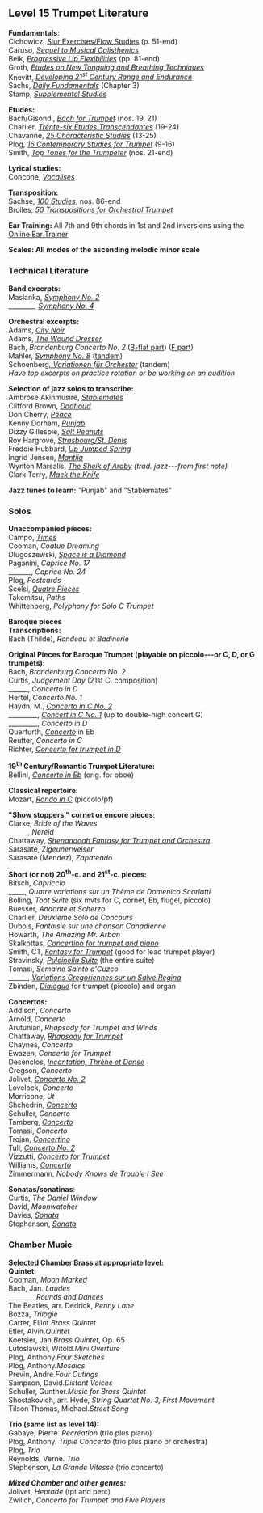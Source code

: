 ## Level 15 Trumpet Literature  
**Fundamentals**:  
Cichowicz, [Slur Exercises/Flow Studies](https://www.dropbox.com/s/4svl5bhshnksjhv/Cichowicz-Flow-Studies.pdf?dl=0) (p. 51-end)  
Caruso, [*Sequel to Musical Calisthenics*](https://www.dropbox.com/s/io3zdw5dlfo1pwc/Caruso%2C%20Derasse%2C%20Sequel%20to%20Musical%20Calisthenics.pdf?dl=0)  
Belk, [*Progressive Lip Flexibilities*](https://www.dropbox.com/s/7sz2tv13vc2ipuz/Belk%2C%20Progressive%20Lip%20Flexibilities.pdf?dl=0) (pp. 81-end)  
Groth, [*Etudes on New Tonguing and Breathing Techniques*](https://www.dropbox.com/s/2s4xy5qbc0g169n/Groth%2C%20Etuden%20uber%20neue%20Zungenstob%20und%20Atem%20Techniken.pdf?dl=0)  
Knevitt, [*Developing 21<sup>st</sup> Century Range and Endurance*](https://www.dropbox.com/s/qym3sz7j7221sis/Knevitt%2C%20Developing-21st-Century-Range-and-Endurance-on-Trumpet.pdf?dl=0)  
Sachs, [*Daily Fundamentals*](https://www.dropbox.com/s/uitood5nqkaulh1/Sachs%20Daily%20Fundamentals.pdf?dl=0) (Chapter 3)  
Stamp, [*Supplemental Studies*](https://www.dropbox.com/s/y2c9ifylls2xuc6/Stamp%2C%20Supplemental%20Studies.pdf?dl=0)  
  
**Etudes:**  
Bach/Gisondi, [*Bach for Trumpet*](https://www.dropbox.com/s/la9vdzb1at6otoy/Gisondi%2C%20Bach_For_Trumpet.pdf?dl=0) (nos. 19, 21)  
Charlier, [*Trente-six Études Transcendantes*](https://www.dropbox.com/s/btdtztjog1l50wh/Charlier%20-%2036%20Etudes%20for%20Trumpet.pdf?dl=0) (19-24)  
Chavanne, [*25 Characteristic Studies*](https://www.dropbox.com/s/fxc0cjtftaddxww/Chavanne%2C%2025-Characteristic-Studies.pdf?dl=0) (13-25)  
Plog, [*16 Contemporary Studies for Trumpet*](https://www.dropbox.com/s/akqi8q9ldwu8486/Plog%2C%2016-Contemporary-Etudes-for-Trumpet.pdf?dl=0) (9-16)  
Smith, [*Top Tones for the Trumpeter*](https://www.dropbox.com/s/a2ws9fnt83eyvrc/Smith-Toptones.pdf?dl=0) (nos. 21-end)  
  
**Lyrical studies:**  
Concone, [*Vocalises*](https://www.dropbox.com/s/ulcihu21nmzur3t/Concone%2C%20Complete%20Solfeggi%20tpt.pdf?dl=0)  
  
**Transposition:**  
Sachse, [*100 Studies*](https://www.dropbox.com/s/m8prssj7y8p6ljy/Sachse%20100%20Studies.pdf?dl=0), nos. 86-end  
Broiles, [*50 Transpositions for Orchestral Trumpet*](https://www.dropbox.com/s/xcawt7gvp2oojwa/Broiles%2C%2050%20Transpositions%20for%20Orchestral%20Trumpet.pdf?dl=0)  
  
**Ear Training:** All 7th and 9th chords in 1st and 2nd inversions using the [Online Ear Trainer](https://www.iwasdoingallright.com/tools/ear_training/online/)  
  
**Scales: All modes of the ascending melodic minor scale**  
  
### Technical Literature  
**Band excerpts:**  
Maslanka, [*Symphony No. 2*](https://www.dropbox.com/s/rtdzgevgo6gij2m/Maslanka%2C%20Symphony%20No.%202%20excerpts.pdf?dl=0)  
\_\_\_\_\_\_\_\_, [*Symphony No. 4*](https://www.dropbox.com/s/xvaqzhs0nl5zwgw/Maslanka%2C%20Symphony%20No.%204%20excerpts.pdf?dl=0)  

**Orchestral excerpts:**  
Adams, [*City Noir*](https://www.dropbox.com/s/ujn1i4941xlmo7o/Sachs%2C%20The%20Orchestral%20Trumpet%20%28searchable%20text%29.pdf?dl=0)  
Adams, [*The Wound Dresser*](https://www.dropbox.com/s/ujn1i4941xlmo7o/Sachs%2C%20The%20Orchestral%20Trumpet%20%28searchable%20text%29.pdf?dl=0)  
Bach, *Brandenburg Concerto No. 2* ([B-flat part](https://www.dropbox.com/s/fkqsb244cabo6w4/Bach%2C%20Brandenburg%20Concerto%20No.%202%20in%20Bb%20excerpts%20HME.pdf?dl=0)) ([F part](https://www.dropbox.com/s/1pafdtz2xdax9y6/Bach%2C%20Brandenburg%20Concerto%20No.%202%20in%20F%20excerpts%20HME.pdf?dl=0))  
Mahler, [*Symphony No. 8*](https://www.dropbox.com/s/05ycgvorcemyy3g/Sachs%2C%20Mahler%20Symph%20Works%2C%20vol%203%20IMC.pdf?dl=0) ([tandem](https://www.dropbox.com/s/0eerjcvtmf4i4oa/Mahler%2C%20Symphony%20No.%208%20excerpts%20tandem%20HME.pdf?dl=0))  
Schoenberg[*, Variationen für Orchester*](https://www.dropbox.com/s/gpodml9wyhg7amd/Schoenberg%2C%20Variationen%20fur%20Orchester%20excerpts%20tandem%20HME.pdf?dl=0) (tandem)  
*Have top excerpts on practice rotation or be working on an audition*  
  
**Selection of jazz solos to transcribe:**  
Ambrose Akinmusire, [*Stablemates*](https://youtu.be/9_Hj5Wd49iU)  
Clifford Brown, [*Daahoud*](https://youtu.be/lv4EarQxGMo)  
Don Cherry, [*Peace*](https://youtu.be/nAomEYBpJsg?t=255)  
Kenny Dorham, [*Punjab*](https://youtu.be/VOYqO3zwYIU?t=204)  
Dizzy Gillespie, [*Salt Peanuts*](https://youtu.be/gg1Wl-NmzWg?t=129)  
Roy Hargrove, [*Strasbourg/St. Denis*](https://youtu.be/PZ4oyVMtVvg?t=235)  
Freddie Hubbard, [*Up Jumped Spring*](https://youtu.be/khby51sf82s)  
Ingrid Jensen, [*Mantija*](https://youtu.be/SvQ6dCny0l4?t=118)  
Wynton Marsalis, *[The Sheik of Araby](https://youtu.be/ZBJ-MmTA-eU) (trad. jazz---from first note)*  
Clark Terry, [*Mack the Knife*](https://youtu.be/HaEF6xfijL0)  
  
**Jazz tunes to learn:** "Punjab" and "Stablemates"  
  
### Solos  
**Unaccompanied pieces:**  
Campo, [*Times*](https://www.dropbox.com/s/jjoepbvxyyb2rrg/Campo%2C%20Times%20solo%20unaccompanied%20tpt.pdf?dl=0)  
Cooman, *Coatue Dreaming*  
Dlugoszewski, [*Space is a Diamond*](https://www.dropbox.com/s/4v8iwjlhlt1q3y8/Dlugoszewski%2C%20Space%20is%20a%20Diamond%20unaccompanied%20tpt.pdf?dl=0)  
Paganini, *Caprice No. 17*  
\_\_\_\_\_\_\_, *Caprice No. 24*  
Plog, *Postcards*  
Scelsi, [*Quatre Pieces*](https://www.dropbox.com/s/6rgnbf2w2ef6gbj/Scelsi%2C%20Quatre%20Pieces%20unaccompanied.pdf?dl=0)  
Takemitsu, *Paths*  
Whittenberg, *Polyphony for Solo C Trumpet*  
  
**Baroque pieces**  
**Transcriptions:**  
Bach (Thilde), *Rondeau et Badinerie*  
  
**Original Pieces for Baroque Trumpet (playable on piccolo---or C, D, or G trumpets):**  
Bach, *Brandenburg Concerto No. 2*  
Curtis, *Judgement Day* (21st C. composition)  
\_\_\_\_\_\_, *Concerto in D*  
Hertel, *Concerto No. 1*  
Haydn, M., [*Concerto in C No. 2*](https://www.dropbox.com/s/wdr73p802uu3qye/Haydn%2C%20Tarr%2C%20Trumpet%20Concerto%20No.%202%20Ctpt.pdf?dl=0)  
\_\_\_\_\_\_\_\_\_, [*Concert in C No. 1*](https://www.dropbox.com/s/r07q7r4lzh7v8qm/Haydn%2C%20Concertino%20per%20il%20Clarino%20tpt%20pf.pdf?dl=0) (up to double-high concert G)  
\_\_\_\_\_\_\_\_\_, *Concerto in D*  
Querfurth, [*Concerto*](https://www.dropbox.com/s/ov00t4e59pt3xuu/Querfurth%2C%20Concerto%20Eb%20tpt%20no%20pf.pdf?dl=0) in Eb  
Reutter, *Concerto in C*  
Richter, [*Concerto for trumpet in D*](https://www.dropbox.com/s/d44gpkz1v6532gw/Richter%2C%20Konzert%20fur%20Trompete%20tpt%2C%20pf.pdf?dl=0)  
  
**19<sup>th</sup> Century/Romantic Trumpet Literature:**  
Bellini, [*Concerto in Eb*](https://www.dropbox.com/s/1ulm3oqdxdfcd9l/high%20trumpet%20all%20of%20it.pdf?dl=0) (orig. for oboe)  
  
**Classical repertoire:**  
Mozart, [*Rondo in C*](https://www.dropbox.com/s/yv9u71u9fv8mpu2/Mozart%2C%20Rondo%20C%20Bb%20pf.pdf?dl=0) (piccolo/pf)  
  
**"Show stoppers," cornet or encore pieces**:  
Clarke, *Bride of the Waves*  
\_\_\_\_\_\_, *Nereid*  
Chattaway, [*Shenandoah Fantasy for Trumpet and Orchestra*](https://www.dropbox.com/s/z5t59yz6i1jtpub/Chattaway%2C%20Shenandoah%20Fantasy%20tpt%20%28no%20band%29.pdf?dl=0)  
Sarasate, *Zigeunerweiser*  
Sarasate (Mendez), *Zapateado*  
  
**Short (or not) 20<sup>th</sup>-c. and 21<sup>st</sup>-c. pieces:**  
Bitsch, *Capriccio*  
\_\_\_\_\_, *Quatre variations sur un Thème de Domenico Scarlatti*  
Bolling, *Toot Suite* (six mvts for C, cornet, Eb, flugel, piccolo)  
Buesser, *Andante et Scherzo*  
Charlier, *Deuxieme Solo de Concours*  
Dubois, *Fantaisie sur une chanson Canadienne*  
Howarth, *The Amazing Mr. Arban*  
Skalkottas, [*Concertino for trumpet and piano*](https://www.dropbox.com/s/anzg7wexur9wbmz/Skalkottas%2C%20Concertino%20tpt%20%28missing%20pf%29.pdf?dl=0)  
Smith, CT, [*Fantasy for Trumpet*](https://www.dropbox.com/s/mznsysq59822gzw/Smith%2C%20Claude%2C%20Fantasy%20for%20Trumpet%20tpt%20pf.pdf?dl=0) (good for lead trumpet player)  
Stravinsky, [*Pulcinella Suite*](https://www.dropbox.com/s/s6joa9eipwdb5bk/Stravinsky%2C%20Pienaar%2C%20Pulcinella%20Suite%20tpt%20pf.pdf?dl=0) (the entire suite)  
Tomasi, *Semaine Sainte a'Cuzco*  
\_\_\_\_\_\_, [*Variations Gregoriennes sur un Salve Regina*](https://www.dropbox.com/s/2ucm2fzxkfwv8j3/Tomasi%2C%20Variations%20Gregoriennes%20sur%20un%20Salve%20Regina%20Bb%20C%20pf.pdf?dl=0)  
Zbinden, [*Dialogue*](https://www.dropbox.com/s/jtahky7jrfoykqs/Zbinden%2C%20Dialogue%20tpt%20org.pdf?dl=0) for trumpet (piccolo) and organ  
  
**Concertos:**  
Addison, *Concerto*  
Arnold, *Concerto*  
Arutunian, *Rhapsody for Trumpet and Winds*  
Chattaway, [*Rhapsody for Trumpet*](https://www.dropbox.com/s/5qlk430fnj4wfvp/Chattaway%2C%20Rhapsody%20for%20Trumpet%20no%20pf.pdf?dl=0)  
Chaynes, *Concerto*  
Ewazen, *Concerto for Trumpet*  
Desenclos, [*Incantation, Thrène et Danse*](https://www.dropbox.com/s/4j30xpbwrc35u0p/Desenclos%2C%20Incantation%20Threne%20et%20Danse%20tpt%20pf.pdf?dl=0)  
Gregson, *Concerto*  
Jolivet, [*Concerto No. 2*](https://www.dropbox.com/s/3jxfmjpom3iz7hu/Jolivet%2C%20Second%20Concerto%20Pour%20Trompette%20tpt%20pf.pdf?dl=0)  
Lovelock, *Concerto*  
Morricone, *Ut*  
Shchedrin, [*Concerto*](https://www.dropbox.com/s/a8fja13dwfwbcn8/Schuller%2C%20Concerto%20tpt%20pf.pdf?dl=0)  
Schuller, *Concerto*  
Tamberg, [*Concerto*](https://www.dropbox.com/s/ld1bk5l65vk3mnl/Tamberg%2C%20Trumpet%20Concerto%20tpt%20pf.pdf?dl=0)  
Tomasi, *Concerto*  
Trojan, [*Concertino*](https://www.dropbox.com/s/e2l7iwvc5fcnt6a/Trojan%2C%20Concertino%20per%20tromba%20Ctpt%20pf.pdf?dl=0)  
Tull, [*Concerto No. 2*](https://www.dropbox.com/s/ar4f81c7nz9zntb/Tull%2C%20Concerto%20No.%202%20tpt%20pf%20perc.pdf?dl=0)  
Vizzutti, [*Concerto for Trumpet*](https://www.dropbox.com/s/8khm27ma9so2dur/Vizzutti%20-%20Concerto%20for%20Trumpet%20tpt.pdf?dl=0)  
Williams, [*Concerto*](https://www.dropbox.com/s/xpsv6npghdz0l13/Williams%2C%20Concerto%20C%20or%20Bb%20pf.pdf?dl=0)  
Zimmermann, [*Nobody Knows de Trouble I See*](https://www.dropbox.com/s/yze4l2psuampo2y/Zimmermann%2C%20Nobody%20Knows%20de%20Trouble%20I%20See%20tpt%20missing%20accompaniment.pdf?dl=0)  
  
**Sonatas/sonatinas**:  
Curtis, *The Daniel Window*  
David, *Moonwatcher*  
Davies, [*Sonata*](https://www.dropbox.com/s/8d64fiehvg8pzcw/Davies%2C%20Sonata%20Dtpt%20pf.pdf?dl=0)  
Stephenson, [*Sonata*](https://www.dropbox.com/s/b9202zt91umvwv6/Stephenson%2C%20Sonata%20Ctpt%20pf.pdf?dl=0)  
  
### Chamber Music  
**Selected Chamber Brass at appropriate level:**  
**Quintet:**  
Cooman, *Moon Marked*  
Bach, Jan. *Laudes*  
\_\_\_\_\_\_\_\_,*Rounds and Dances*  
The Beatles, arr. Dedrick, *Penny Lane*  
Bozza, *Trilogie*  
Carter, Elliot.*Brass Quintet*  
Etler, Alvin.*Quintet*  
Koetsier, Jan.*Brass Quintet*, Op. 65  
Lutoslawski, Witold.*Mini Overture*  
Plog, Anthony.*Four Sketches*  
Plog, Anthony.*Mosaics*  
Previn, Andre.*Four Outings*  
Sampson, David.*Distant Voices*  
Schuller, Gunther.*Music for Brass Quintet*  
Shostakovich, arr. Hyde, *String Quartet No. 3, First Movement*  
Tilson Thomas, Michael.*Street Song*  
  
**Trio (same list as level 14):**  
Gabaye, Pierre. *Recréation* (trio plus piano)  
Plog, Anthony. *Triple Concerto* (trio plus piano or orchestra)  
Plog, *Trio*  
Reynolds, Verne. *Trio*  
Stephenson, *La Grande Vitesse* (trio concerto)  
  
***Mixed Chamber and other genres:***  
Jolivet, *Heptade* (tpt and perc)  
Zwilich, *Concerto for Trumpet and Five Players*  

